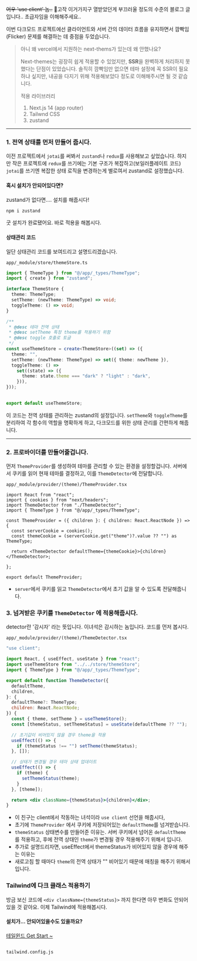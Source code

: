 
~~어우 'use client' 놈..~~ 🌚고작 이거가지구 열받았던게 부끄러울 정도의 수준의 블로그 글입니다.. 초급자임을 이해해주세요..

이번 다크모드 프로젝트에선 클라이언트와 서버 간의 데이터 흐름을 유지하면서 깜빡임(Flicker) 문제를 해결하는 데 중점을 두었습니다.

> 아니 왜 vercel에서 지원하는 next-thems가 있는데 왜 안했나요?
>
>Next-themes는 굉장히 쉽게 적용할 수 있었지만, **SSR**을 완벽하게 처리하지 못했다는 단점이 있었습니다. 솔직히 깜빡임만 없으면 테마 설정에 꼭 SSR이 필요하냐 싶지만, 내공을 다지기 위해 적용해보았다 정도로 이해해주시면 될 것 같습니다.
> 
> 적용 라이브러리
> 1. Next.js 14 (app router)
> 2. Tailwnd CSS
> 3. zustand

***
### 1. 전역 상태를 먼저 만들어 줍시다.
이전 프로젝트에서 `jotai`를 써봐서 `zustand`나 `redux`를 사용해보고 싶었습니다. 하지만 작은 프로젝트에 `redux`를 쓰기에는 기본 구조가 복잡하고(보일러플레이트 코드) `jotai`를 쓰기엔 복잡한 상태 로직을 변경하는게 별로여서 zustand로 설정했습니다.

#### 혹시 설치가 안되어있다면?
zustand가 없다면.... 설치를 해줍시다!
```bash
npm i zustand
```
굿 설치가 완료됐어요. 바로 적용을 해봅시다.

#### 상태관리 코드
일단 상태관리 코드를 보여드리고 설명드리겠습니다.

 `app/_module/store/themeStore.ts`
```ts
import { ThemeType } from "@/app/_types/ThemeType";
import { create } from "zustand";  

interface ThemeStore {
  theme: ThemeType;
  setTheme: (newTheme: ThemeType) => void;
  toggleTheme: () => void;
}  

/**
 * @desc 테마 전역 상태
 * @desc setTheme 특정 theme를 적용하기 위함
 * @desc toggle 호출로 토글
 */
const useThemeStore = create<ThemeStore>((set) => ({
  theme: "",
  setTheme: (newTheme: ThemeType) => set({ theme: newTheme }),
  toggleTheme: () =>
    set((state) => ({
      theme: state.theme === "dark" ? "light" : "dark",
    })),
}));

  
export default useThemeStore;
```

이 코드는 전역 상태를 관리하는 zustand의 설정입니다. `setTheme`와 `toggleTheme`를 분리하여 각 함수의 역할을 명확하게 하고, 다크모드를 위한 상태 관리를 간편하게 해줍니다.
***
### 2. 프로바이더를 만들어줄겁니다.

먼저 `ThemeProvider`를 생성하여 테마를 관리할 수 있는 환경을 설정할겁니다.
서버에서 쿠키를 읽어 현재 테마를 결정하고, 이를 `ThemeDetector`에 전달합니다.

`app/_module/provider/(theme)/ThemeProvider.tsx`
```tsx
import React from "react";
import { cookies } from "next/headers";
import ThemeDetector from "./ThemeDetector";
import { ThemeType } from "@/app/_types/ThemeType";  

const ThemeProvider = ({ children }: { children: React.ReactNode }) => {
  const serverCookie = cookies();
  const themeCookie = (serverCookie.get("theme")?.value ?? "") as ThemeType;  

  return <ThemeDetector defaultTheme={themeCookie}>{children}</ThemeDetector>;

}; 

export default ThemeProvider;
```
- `server`에서 쿠키를 읽고 `ThemeDetector`에서 초기 값을 알 수 있도록 전달해줍니다.

### 3. 넘겨받은 쿠키를 `ThemeDetector` 에 적용해줍시다.
detector란 '감시자' 라는 뜻입니다. 
이녀석은 감시하는 놈입니다. 코드를 먼저 봅시다.

`app/_module/provider/(theme)/ThemeDetector.tsx`
```jsx
"use client";

import React, { useEffect, useState } from "react";
import useThemeStore from "../../store/themeStore";
import { ThemeType } from "@/app/_types/ThemeType";

export default function ThemeDetector({
  defaultTheme,
  children,
}: {
  defaultTheme?: ThemeType;
  children: React.ReactNode;
}) {
  const { theme, setTheme } = useThemeStore();
  const [themeStatus, setThemeStatus] = useState(defaultTheme ?? "");

  // 초기값이 비어있지 않을 경우 theme을 적용
  useEffect(() => {
    if (themeStatus !== "") setTheme(themeStatus);
  }, []);

  // 상태가 변경될 경우 테마 상태 업데이트
  useEffect(() => {
    if (theme) {
      setThemeStatus(theme);
    }
  }, [theme]);

  return <div className={themeStatus}>{children}</div>;
}

```

- 이 친구는 client에서 작동하는 녀석이라 `use client` 선언을 해줍시다,
- 초기에 `ThemeProvider` 에서 쿠키에 저장되어있는 `defaultTheme`를 넘겨받습니다.
- `themeStatus` 상태변수를 만들어준 이유는. 서버 쿠키에서 넘어온 `defaultTheme` 를 적용하고, 후에 전역 상태인 `theme`가 변경될 경우 적용해주기 위해서 입니다.
- 추가로 설명드리자면, useEffect에서 themeStatus가 비어있지 않을 경우에 해주는 이유는
- 새로고침 할 때마다 `theme`의 전역 상태가 "" 비어있기 때문에 매칭을 해주기 위해서입니다.

### Tailwind에 다크 클래스 적용하기
방금 보신 코드에 `<div className={themeStatus}>` 까지 한다면 아무 변화도 안되어있을 것 같아요.
이제 Tailwind에 적용해봅시다.

#### 설치가... 안되어있을수도 있을까요? 
[테일윈드 Get Start ~](https://tailwindcss.com/docs/installation )
```

```


`tailwind.config.js`
```tailwind.config.

```

